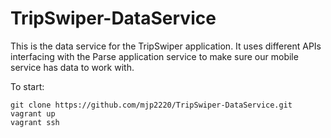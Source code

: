 # TripSwiper-DataService

This is the data service for the TripSwiper application. It uses different APIs interfacing with the Parse application service to make sure our mobile service has data to work with.

To start:

```
git clone https://github.com/mjp2220/TripSwiper-DataService.git
vagrant up
vagrant ssh
```

